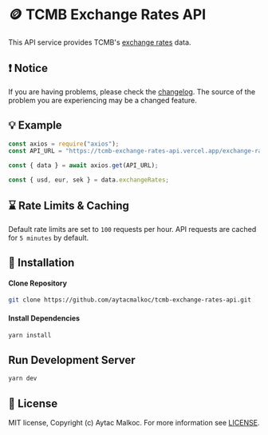 # 🪙 TCMB Exchange Rates API

This API service provides TCMB's [exchange rates](https://www.tcmb.gov.tr/kurlar/today.xml) data.

## ❗ Notice

If you are having problems, please check the [changelog](https://github.com/aytacmalkoc/tcmb-exchange-rates-api/blob/main/CHANGELOG.md). The source of the problem you are experiencing may be a changed feature.

## 💡 Example

```js
const axios = require("axios");
const API_URL = "https://tcmb-exchange-rates-api.vercel.app/exchange-rates";

const { data } = await axios.get(API_URL);

const { usd, eur, sek } = data.exchangeRates;
```

## ⌛ Rate Limits & Caching

Default rate limits are set to `100` requests per hour. API requests are cached for `5 minutes` by default.

## 🔗 Installation

#### Clone Repository

```bash
git clone https://github.com/aytacmalkoc/tcmb-exchange-rates-api.git
```

#### Install Dependencies

```bash
yarn install
```

## Run Development Server

```bash
yarn dev
```

## 💁 License

MIT license, Copyright (c) Aytac Malkoc. For more information see [LICENSE](https://github.com/aytacmalkoc/tcmb-exchange-rates-api/blob/main/LICENSE.md).
